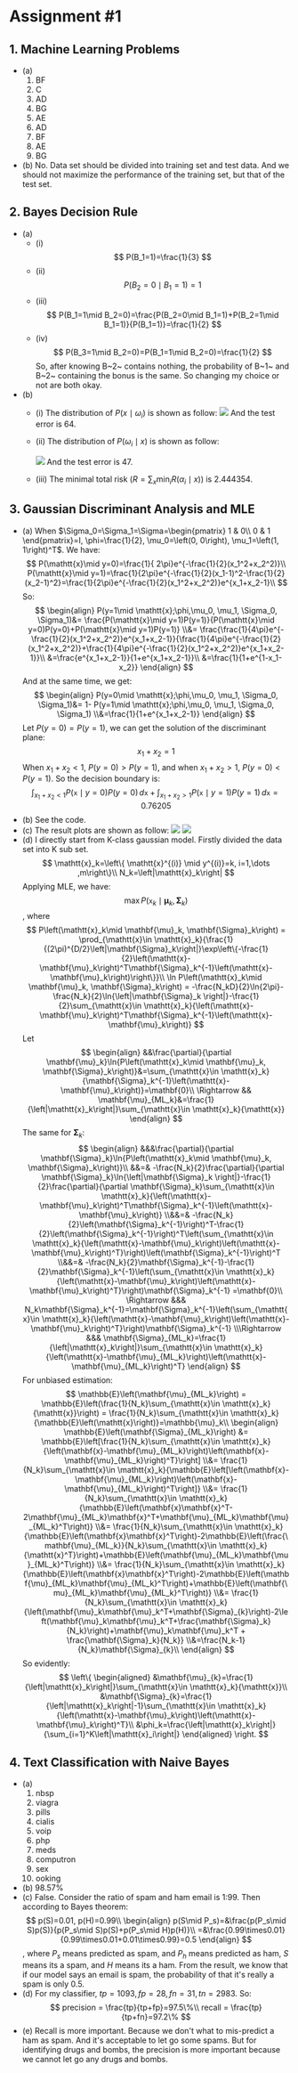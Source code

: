 # Assignment #1

## 1. Machine Learning Problems
- (a)
    1. BF
    1. C
    1. AD
    1. BG
    1. AE
    1. AD
    1. BF
    1. AE
    1. BG
- (b)
    No. Data set should be divided into training set and test data. And we should not maximize the performance of the training set, but that of the test set.

## 2. Bayes Decision Rule
- (a)
    - (i)
        $$
        P(B_1=1)=\frac{1}{3}
        $$
    - (ii)
        $$
        P(B_2=0\mid B_1=1)=1
        $$
    - (iii)
        $$
        P(B_1=1\mid B_2=0)=\frac{P(B_2=0\mid B_1=1)+P(B_2=1\mid B_1=1)}{P(B_1=1)}=\frac{1}{2}
        $$
    - (iv)
        $$
        P(B_3=1\mid B_2=0)=P(B_1=1\mid B_2=0)=\frac{1}{2}
        $$
        So, after knowing B~2~ contains nothing, the probability of B~1~ and B~2~ containing the bonus is the same. So changing my choice or not are both okay.
- (b)
    - (i)
        The distribution of $P(x\mid \omega_i)$ is shown as follow:
        ![](assets/1-2-b-i.svg)
        And the test error is 64.
    - (ii)
        The distribution of $P(\omega_i \mid x)$ is shown as follow:

        ![](assets/1-2-b-ii.svg)
        And the test error is 47.

    - (iii)
        The minimal total risk ($R=\sum_x\min_iR(\alpha_i \mid x)$) is $2.444354$.

## 3. Gaussian Discriminant Analysis and MLE
- (a)
    When $\Sigma_0=\Sigma_1=\Sigma=\begin{pmatrix} 1 & 0\\ 0 & 1 \end{pmatrix}=I, \phi=\frac{1}{2}, \mu_0=\left(0, 0\right), \mu_1=\left(1, 1\right)^T$. We have:
    $$
    P(\mathtt{x}\mid y=0)=\frac{1}{ 2\pi}e^{-\frac{1}{2}(x_1^2+x_2^2)}\\
    P(\mathtt{x}\mid y=1)=\frac{1}{2\pi}e^{-\frac{1}{2}(x_1-1)^2-\frac{1}{2}(x_2-1)^2}=\frac{1}{2\pi}e^{-\frac{1}{2}(x_1^2+x_2^2)}e^{x_1+x_2-1}\\
    $$
    So:
    $$
    \begin{align}
    P(y=1\mid \mathtt{x};\phi,\mu_0, \mu_1, \Sigma_0, \Sigma_1)&=
    \frac{P(\mathtt{x}\mid y=1)P(y=1)}{P(\mathtt{x}\mid y=0)P(y=0)+P(\mathtt{x}\mid y=1)P(y=1)}
    \\&=
    \frac{\frac{1}{4\pi}e^{-\frac{1}{2}(x_1^2+x_2^2)}e^{x_1+x_2-1}}{\frac{1}{4\pi}e^{-\frac{1}{2}(x_1^2+x_2^2)}+\frac{1}{4\pi}e^{-\frac{1}{2}(x_1^2+x_2^2)}e^{x_1+x_2-1}}\\
    &=\frac{e^{x_1+x_2-1}}{1+e^{x_1+x_2-1}}\\
    &=\frac{1}{1+e^{1-x_1-x_2}}
    \end{align}
    $$
    And at the same time, we get:
    $$
    \begin{align}
    P(y=0\mid \mathtt{x};\phi,\mu_0, \mu_1, \Sigma_0, \Sigma_1)&=
    1- P(y=1\mid \mathtt{x};\phi,\mu_0, \mu_1, \Sigma_0, \Sigma_1)
    \\&=\frac{1}{1+e^{x_1+x_2-1}}
    \end{align}
    $$
    Let $P(y=0)=P(y=1)$, we can get the solution of the discriminant plane:
    $$
    x_1+x_2=1
    $$
    When $x_1+x_2<1$, $P(y=0)>P(y=1)$, and when $x_1+x_2>1$, $P(y=0)<P(y=1)$. So the decision boundary is:
    $$
    \int_{x_1+x_2<1}{P(\mathtt{x}\mid y=0)P(y=0)}\,d\mathtt{x}+\int_{x_1+x_2>1}{P(\mathtt{x}\mid y=1)P(y=1)}\,d\mathtt{x}=0.76205
    $$
- (b)
    See the code.
- (c)
    The result plots are shown as follow:
    ![](assets/1-3-c-1.svg)
    ![](assets/1-3-c-2.svg)
- (d)
    I directly start from K-class gaussian model.
    Firstly divided the data set into K sub set.
    $$
    \mathtt{x}_k=\left\{ \mathtt{x}^{(i)} \mid y^{(i)}=k, i=1,\dots ,m\right\}\\
    N_k=\left|\mathtt{x}_k\right|
    $$
    Applying MLE, we have:
    $$
    \max{P\left(\mathtt{x}_k\mid \mathbf{\mu}_k, \mathbf{\Sigma}_k\right)}
    $$
    , where
    $$
    P\left(\mathtt{x}_k\mid \mathbf{\mu}_k, \mathbf{\Sigma}_k\right) = \prod_{\mathtt{x}\in \mathtt{x}_k}{\frac{1}{(2\pi)^{D/2}\left|\mathbf{\Sigma}_k\right|}\exp\left\{-\frac{1}{2}\left(\mathtt{x}-\mathbf{\mu}_k\right)^T\mathbf{\Sigma}_k^{-1}\left(\mathtt{x}-\mathbf{\mu}_k\right)\right\}}\\
    \ln P\left(\mathtt{x}_k\mid \mathbf{\mu}_k, \mathbf{\Sigma}_k\right) = -\frac{N_kD}{2}\ln{2\pi}-\frac{N_k}{2}\ln{\left|\mathbf{\Sigma}_k \right|}-\frac{1}{2}\sum_{\mathtt{x}\in \mathtt{x}_k}{\left(\mathtt{x}-\mathbf{\mu}_k\right)^T\mathbf{\Sigma}_k^{-1}\left(\mathtt{x}-\mathbf{\mu}_k\right)}
    $$
    Let
    $$
    \begin{align}
    &&\frac{\partial}{\partial \mathbf{\mu}_k}\ln{P\left(\mathtt{x}_k\mid \mathbf{\mu}_k, \mathbf{\Sigma}_k\right)}&=\sum_{\mathtt{x}\in \mathtt{x}_k}{\mathbf{\Sigma}_k^{-1}\left(\mathtt{x}-\mathbf{\mu}_k\right)}=\mathbf{0}\\
    \Rightarrow && \mathbf{\mu}_{ML_k}&=\frac{1}{\left|\mathtt{x}_k\right|}\sum_{\mathtt{x}\in \mathtt{x}_k}{\mathtt{x}}
    \end{align}
    $$
    The same for $\mathbf{\Sigma}_k$:
    $$
    \begin{align}
    &&&\frac{\partial}{\partial \mathbf{\Sigma}_k}\ln{P\left(\mathtt{x}_k\mid \mathbf{\mu}_k, \mathbf{\Sigma}_k\right)}\\
    &&=&
    -\frac{N_k}{2}\frac{\partial}{\partial \mathbf{\Sigma}_k}\ln{\left|\mathbf{\Sigma}_k \right|}-\frac{1}{2}\frac{\partial}{\partial \mathbf{\Sigma}_k}\sum_{\mathtt{x}\in \mathtt{x}_k}{\left(\mathtt{x}-\mathbf{\mu}_k\right)^T\mathbf{\Sigma}_k^{-1}\left(\mathtt{x}-\mathbf{\mu}_k\right)}
    \\&&=&
    -\frac{N_k}{2}\left(\mathbf{\Sigma}_k^{-1}\right)^T-\frac{1}{2}\left(\mathbf{\Sigma}_k^{-1}\right)^T\left(\sum_{\mathtt{x}\in \mathtt{x}_k}{\left(\mathtt{x}-\mathbf{\mu}_k\right)\left(\mathtt{x}-\mathbf{\mu}_k\right)^T}\right)\left(\mathbf{\Sigma}_k^{-1}\right)^T
    \\&&=&
    -\frac{N_k}{2}\mathbf{\Sigma}_k^{-1}-\frac{1}{2}\mathbf{\Sigma}_k^{-1}\left(\sum_{\mathtt{x}\in \mathtt{x}_k}{\left(\mathtt{x}-\mathbf{\mu}_k\right)\left(\mathtt{x}-\mathbf{\mu}_k\right)^T}\right)\mathbf{\Sigma}_k^{-1}
    =\mathbf{0}\\
    \Rightarrow &&&
    N_k\mathbf{\Sigma}_k^{-1}=\mathbf{\Sigma}_k^{-1}\left(\sum_{\mathtt{x}\in \mathtt{x}_k}{\left(\mathtt{x}-\mathbf{\mu}_k\right)\left(\mathtt{x}-\mathbf{\mu}_k\right)^T}\right)\mathbf{\Sigma}_k^{-1}
    \\\Rightarrow &&&
    \mathbf{\Sigma}_{ML_k}=\frac{1}{\left|\mathtt{x}_k\right|}\sum_{\mathtt{x}\in \mathtt{x}_k}{\left(\mathtt{x}-\mathbf{\mu}_{ML_k}\right)\left(\mathtt{x}-\mathbf{\mu}_{ML_k}\right)^T}
    \end{align}
    $$
    For unbiased estimation:
    $$
    \mathbb{E}\left(\mathbf{\mu}_{ML_k}\right) = \mathbb{E}\left(\frac{1}{N_k}\sum_{\mathtt{x}\in \mathtt{x}_k}{\mathtt{x}}\right) = \frac{1}{N_k}\sum_{\mathtt{x}\in \mathtt{x}_k}{\mathbb{E}\left(\mathtt{x}\right)}=\mathbb{\mu}_k\\
    \begin{align}
    \mathbb{E}\left(\mathbf{\Sigma}_{ML_k}\right) &= \mathbb{E}\left[\frac{1}{N_k}\sum_{\mathtt{x}\in \mathtt{x}_k}{\left(\mathbf{x}-\mathbf{\mu}_{ML_k}\right)\left(\mathbf{x}-\mathbf{\mu}_{ML_k}\right)^T}\right]
    \\&= \frac{1}{N_k}\sum_{\mathtt{x}\in \mathtt{x}_k}{\mathbb{E}\left[\left(\mathbf{x}-\mathbf{\mu}_{ML_k}\right)\left(\mathbf{x}-\mathbf{\mu}_{ML_k}\right)^T\right]}
    \\&= \frac{1}{N_k}\sum_{\mathtt{x}\in \mathtt{x}_k}{\mathbb{E}\left(\mathbf{x}\mathbf{x}^T-2\mathbf{\mu}_{ML_k}\mathbf{x}^T+\mathbf{\mu}_{ML_k}\mathbf{\mu}_{ML_k}^T\right)}
    \\&= \frac{1}{N_k}\sum_{\mathtt{x}\in \mathtt{x}_k}{\mathbb{E}\left(\mathbf{x}\mathbf{x}^T\right)-2\mathbb{E}\left(\frac{\mathbf{\mu}_{ML_k}}{N_k}\sum_{\mathtt{x}\in \mathtt{x}_k}{\mathtt{x}^T}\right)+\mathbb{E}\left(\mathbf{\mu}_{ML_k}\mathbf{\mu}_{ML_k}^T\right)}
    \\&= \frac{1}{N_k}\sum_{\mathtt{x}\in \mathtt{x}_k}{\mathbb{E}\left(\mathbf{x}\mathbf{x}^T\right)-2\mathbb{E}\left(\mathbf{\mu}_{ML_k}\mathbf{\mu}_{ML_k}^T\right)+\mathbb{E}\left(\mathbf{\mu}_{ML_k}\mathbf{\mu}_{ML_k}^T\right)}
    \\&= \frac{1}{N_k}\sum_{\mathtt{x}\in \mathtt{x}_k}{\left(\mathbf{\mu}_k\mathbf{\mu}_k^T+\mathbf{\Sigma}_{k}\right)-2\left(\mathbf{\mu}_k\mathbf{\mu}_k^T+\frac{\mathbf{\Sigma}_k}{N_k}\right)+\mathbf{\mu}_k\mathbf{\mu}_k^T + \frac{\mathbf{\Sigma}_k}{N_k}}
    \\&=\frac{N_k-1}{N_k}\mathbf{\Sigma}_{k}\\
    \end{align}
    $$
    So evidently:
    $$
    \left\{
    \begin{aligned}
    &\mathbf{\mu}_{k}=\frac{1}{\left|\mathtt{x}_k\right|}\sum_{\mathtt{x}\in \mathtt{x}_k}{\mathtt{x}}\\ 
    &\mathbf{\Sigma}_{k}=\frac{1}{\left|\mathtt{x}_k\right|-1}\sum_{\mathtt{x}\in \mathtt{x}_k}{\left(\mathtt{x}-\mathbf{\mu}_k\right)\left(\mathtt{x}-\mathbf{\mu}_k\right)^T}\\
    &\phi_k=\frac{\left|\mathtt{x}_k\right|}{\sum_{i=1}^K\left|\mathtt{x}_i\right|}
    \end{aligned}
    \right.
    $$

## 4. Text Classification with Naive Bayes
- (a)
    1. nbsp
    1. viagra
    1. pills
    1. cialis
    1. voip
    1. php
    1. meds
    1. computron
    1. sex
    1. ooking
- (b)
    98.57%
- (c)
    False. Consider the ratio of spam and ham email is 1:99. Then according to Bayes theorem:
    $$
    p(S)=0.01, p(H)=0.99\\
    \begin{align}
    p(S\mid P_s)=&\frac{p(P_s\mid S)p(S)}{p(P_s\mid S)p(S)+p(P_s\mid H)p(H)}\\
    =&\frac{0.99\times0.01}{0.99\times0.01+0.01\times0.99}=0.5
    \end{align}
    $$
    , where $P_s$ means predicted as spam, and $P_h$ means predicted as ham, $S$ means its a spam, and $H$ means its a ham.
    From the result, we know that if our model says an email is spam, the probability of that it's really a spam is only 0.5.
- (d)
    For my classifier, $tp=1093, fp=28, fn=31, tn = 2983$.
    So:
    $$
    precision = \frac{tp}{tp+fp}=97.5\%\\
    recall = \frac{tp}{tp+fn}=97.2\%
    $$
- (e)
    Recall is more important. Because we don't what to mis-predict a ham as spam. And it's acceptable to let go some spams.
    But for identifying drugs and bombs, the precision is more important because we cannot let go any drugs and bombs. 